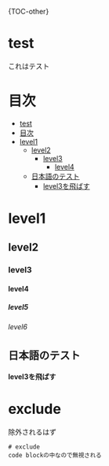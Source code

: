 {TOC-other}

<a id="sec1-0-0-0"></a>
# test
これはテスト

<a id="sec2-0-0-0"></a>
# 目次
* [test](#sec1-0-0-0)
* [目次](#sec2-0-0-0)
* [level1](#sec3-0-0-0)
  * [level2](#sec3-1-0-0)
    * [level3](#sec3-1-1-0)
      * [level4](#sec3-1-1-1)
  * [日本語のテスト](#sec3-2-0-0)
      * [level3を飛ばす](#sec3-2-0-1)


<a id="sec3-0-0-0"></a>
# level1
<a id="sec3-1-0-0"></a>
## level2
<a id="sec3-1-1-0"></a>
### level3
<a id="sec3-1-1-1"></a>
#### level4
##### level5
###### level6

<a id="sec3-2-0-0"></a>
## 日本語のテスト

<a id="sec3-2-0-1"></a>
#### level3を飛ばす

# exclude <!-- exclude-toc -->
除外されるはず

```
# exclude
code blockの中なので無視される
```
